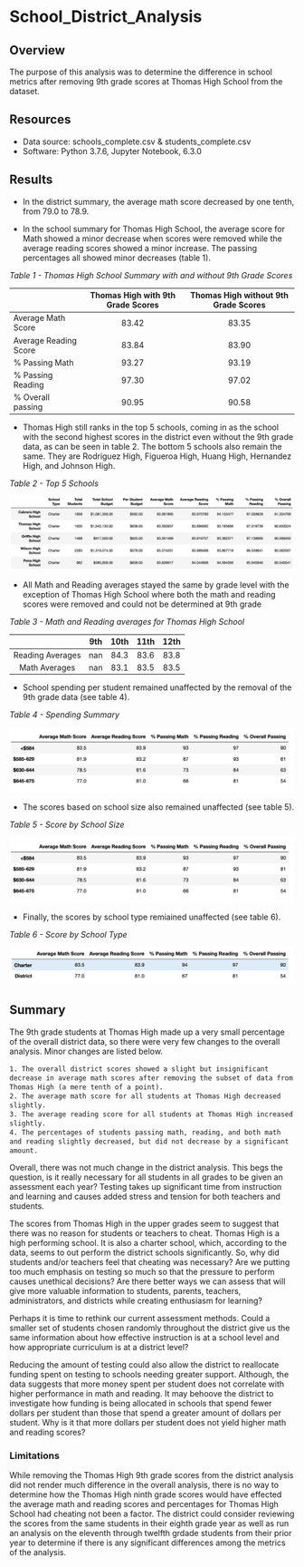 # School_District_Analysis


## Overview

The purpose of this analysis was to determine the difference in school metrics after removing 9th grade scores at Thomas High School from the dataset.


## Resources

- Data source: schools_complete.csv & students_complete.csv
- Software: Python 3.7.6, Jupyter Notebook, 6.3.0

## Results

* In the district summary, the average math score decreased by one tenth, from 79.0 to 78.9.

* In the school summary for Thomas High School, the average score for Math showed a minor decrease when scores were removed while the average reading scores showed a minor increase. The passing percentages all showed minor decreases (table 1).

*Table 1 - Thomas High School Summary with and without 9th Grade Scores*

|                      |Thomas High with 9th Grade Scores | Thomas High without 9th Grade Scores|
|----------------------|:-----:|:-----:|
| Average Math Score   | 83.42 | 83.35 |
| Average Reading Score| 83.84 | 83.90 |
| % Passing Math       | 93.27 | 93.19 |
| % Passing Reading    | 97.30 | 97.02 |
| % Overall passing    | 90.95 | 90.58 |

* Thomas High still ranks in the top 5 schools, coming in as the school with the second highest scores in the district even without the 9th grade data, as can be seen in table 2. The bottom 5 schools also remain the same. They are Rodriguez High, Figueroa High, Huang High, Hernandez High, and Johnson High.

*Table 2 - Top 5 Schools*

![top_5_no_9th](https://github.com/jisellejones/School_District_Analysis/blob/main/Resources/top_5_no_9th.png)

* All Math and Reading averages stayed the same by grade level with the exception of Thomas High School where both the math and reading scores were removed and could not be determined at 9th grade

*Table 3 - Math and Reading averages for Thomas High School*

|        | 9th | 10th | 11th | 12th |
|:------:|:---:|:----:|:----:|:----:|
|Reading Averages| nan | 84.3 | 83.6 | 83.8 |
|Math Averages | nan | 83.1 | 83.5 | 83.5|

* School spending per student remained unaffected by the removal of the 9th grade data (see table 4).

*Table 4 - Spending Summary*

![spending_summary_no_9th](https://github.com/jisellejones/School_District_Analysis/blob/main/Resources/spending_summary_no_9th.png)

* The scores based on school size also remained unaffected (see table 5).

*Table 5 - Score by School Size*

![score_by_size_no_9th](https://github.com/jisellejones/School_District_Analysis/blob/main/Resources/spending_summary_no_9th.png)

* Finally, the scores by school type remiained unaffected (see table 6).

*Table 6 - Score by School Type*

![score_by_type_no_9th](https://github.com/jisellejones/School_District_Analysis/blob/main/Resources/score_by_type_no_9th.png)


## Summary

The 9th grade students at Thomas High made up a very small percentage of the overall district data, so there were very few changes to the overall analysis. Minor changes are listed below.

    1. The overall district scores showed a slight but insignificant decrease in average math scores after removing the subset of data from Thomas High (a mere tenth of a point).
    2. The average math score for all students at Thomas High decreased slightly.
    3. The average reading score for all students at Thomas High increased slightly.
    4. The percentages of students passing math, reading, and both math and reading slightly decreased, but did not decrease by a significant amount.
    
Overall, there was not much change in the district analysis. This begs the question, is it really necessary for all students in all grades to be given an assessment each year? Testing takes up significant time from instruction and learning and causes added stress and tension for both teachers and students. 

The scores from Thomas High in the upper grades seem to suggest that there was no reason for students or teachers to cheat. Thomas High is a high performing school. It is also a charter school, which, according to the data, seems to out perform the district schools significantly. So, why did students and/or teachers feel that cheating was necessary? Are we putting too much emphasis on testing so much so that the pressure to perform causes unethical decisions? Are there better ways we can assess that will give more valuable information to students, parents, teachers, administrators, and districts while creating enthusiasm for learning?

Perhaps it is time to rethink our current assessment methods. Could a smaller set of students chosen randomly throughout the district give us the same information about how effective instruction is at a school level and how appropriate curriculum is at a district level? 

Reducing the amount of testing could also allow the district to reallocate funding spent on testing to schools needing greater support. Although, the data suggests that more money spent per student does not correlate with higher performance in math and reading. It may behoove the district to investigate how funding is being allocated in schools that spend fewer dollars per student than those that spend a greater amount of dollars per student. Why is it that more dollars per student does not yield higher math and reading scores?

### Limitations

While removing the Thomas High 9th grade scores from the district analysis did not render much difference in the overall analysis, there is no way to determine how the Thomas High ninth grade scores would have effected the average math and reading scores and percentages for Thomas High School had cheating not been a factor. The district could consider reviewing the scores from the same students in their eighth grade year as well as run an analysis on the eleventh through twelfth grdade students from their prior year to determine if there is any significant differences among the metrics of the analysis.
